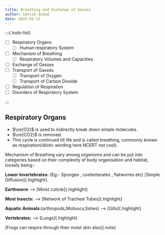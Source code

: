 ```yaml
---
title: Breathing and Exchange of Gasses 
author: Satvik Anand
date: 2025-01-13
---
```


:::{.todo-list}

- [ ] Respiratory Organs
  - [ ] Human respiratory System
- [ ] Mechanism of Breathing
  - [ ] Respiratory Volumes and Capacities
- [ ] Exchange of Gasses
- [ ] Transport of Gasses
  - [ ] Transport of Oxygen
  - [ ] Transport of Carbon Dioxide
- [ ] Regulation of Respiration
- [ ] Disorders of Respiratory System

:::

## Respiratory Organs

- $\ce{O2}$ is used to indirectly break down simple molecules.
- $\ce{CO2}$ is removed.
- This cycle is continued till life and is called breathing, commonly known as respiration(idiotic wording here NCERT not cool).

Mechanism of Breathing vary among organisms and can be put into categories based on their complexity of body organisation and habitat, loosely being:-

**Lower Invertebrates:** (Eg:- Sponges , coelenterates , flatworms etc) [Simple Diffusion]{.highlight}.

**Earthworm** ⟶ [Moist cuticle]{.highlight}

**Most Insects:** ⟶ [Network of Tracheal Tubes]{.highlight}

**Aquatic Animals:**(arthropods,Molluscs,fishes) ⟶ [Gills]{.highlight}

**Vertebrates:** ⟶ [Lungs]{.highlight}

[Frogs can respire through their moist skin also]{.note}